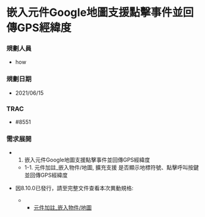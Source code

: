 # 嵌入元件Google地圖支援點擊事件並回傳GPS經緯度

### <div id="user">規劃人員</div>
* how

### <div id="updatedate">規劃日期</div>
* 2021/06/15

### <div id="trac">TRAC</div>
* #8551

### <div id="requirement">需求展開</div>
* 1. 嵌入元件Google地圖支援點擊事件並回傳GPS經緯度
    * 1-1. 元件加註_嵌入物件/地圖, 擴充支援 是否顯示地標符號、點擊呼叫按鍵並回傳GPS經緯度
	
* 因8.10.0已發行，請至完整文件查看本次異動規格:
    * * [元件加註_嵌入物件/地圖][link_map]


[link_map]:../../../IDE/Specification/OADisplayEmbed/MAP.md "元件加註_嵌入物件/地圖"	